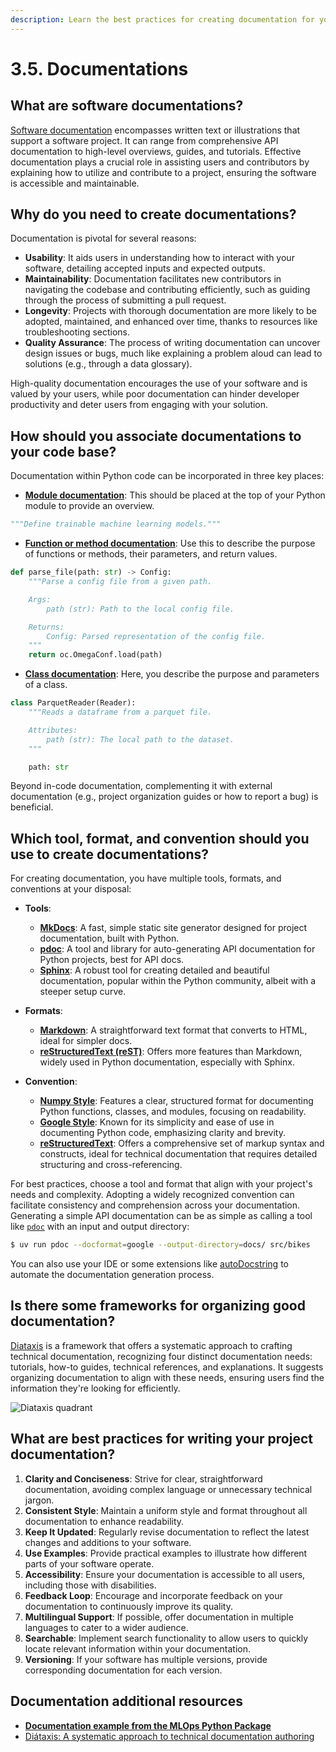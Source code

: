 ```yaml
---
description: Learn the best practices for creating documentation for your MLOps projects, ensuring code understandability, maintainability, and ease of collaboration.
---
```


# 3.5. Documentations

## What are software documentations?

[Software documentation](https://en.wikipedia.org/wiki/Software_documentation) encompasses written text or illustrations that support a software project. It can range from comprehensive API documentation to high-level overviews, guides, and tutorials. Effective documentation plays a crucial role in assisting users and contributors by explaining how to utilize and contribute to a project, ensuring the software is accessible and maintainable.

## Why do you need to create documentations?

Documentation is pivotal for several reasons:

- **Usability**: It aids users in understanding how to interact with your software, detailing accepted inputs and expected outputs.
- **Maintainability**: Documentation facilitates new contributors in navigating the codebase and contributing efficiently, such as guiding through the process of submitting a pull request.
- **Longevity**: Projects with thorough documentation are more likely to be adopted, maintained, and enhanced over time, thanks to resources like troubleshooting sections.
- **Quality Assurance**: The process of writing documentation can uncover design issues or bugs, much like explaining a problem aloud can lead to solutions (e.g., through a data glossary).

High-quality documentation encourages the use of your software and is valued by your users, while poor documentation can hinder developer productivity and deter users from engaging with your solution.

## How should you associate documentations to your code base?

Documentation within Python code can be incorporated in three key places:

- **[Module documentation](https://peps.python.org/pep-0257/)**: This should be placed at the top of your Python module to provide an overview.

```python
"""Define trainable machine learning models."""
```

- **[Function or method documentation](https://peps.python.org/pep-0257/)**: Use this to describe the purpose of functions or methods, their parameters, and return values.

```python
def parse_file(path: str) -> Config:
    """Parse a config file from a given path.

    Args:
        path (str): Path to the local config file.

    Returns:
        Config: Parsed representation of the config file.
    """
    return oc.OmegaConf.load(path)
```

- **[Class documentation](https://peps.python.org/pep-0257/)**: Here, you describe the purpose and parameters of a class.

```python
class ParquetReader(Reader):
    """Reads a dataframe from a parquet file.

    Attributes:
        path (str): The local path to the dataset.
    """

    path: str
```

Beyond in-code documentation, complementing it with external documentation (e.g., project organization guides or how to report a bug) is beneficial.

## Which tool, format, and convention should you use to create documentations?

For creating documentation, you have multiple tools, formats, and conventions at your disposal:

- **Tools**:
    - **[MkDocs](https://www.mkdocs.org/)**: A fast, simple static site generator designed for project documentation, built with Python.
    - **[pdoc](https://pdoc.dev/)**: A tool and library for auto-generating API documentation for Python projects, best for API docs.
    - **[Sphinx](https://www.sphinx-doc.org/en/master/)**: A robust tool for creating detailed and beautiful documentation, popular within the Python community, albeit with a steeper setup curve.

- **Formats**:
    - **[Markdown](https://www.markdownguide.org/)**: A straightforward text format that converts to HTML, ideal for simpler docs.
    - **[reStructuredText (reST)](https://www.sphinx-doc.org/en/master/usage/restructuredtext/index.html)**: Offers more features than Markdown, widely used in Python documentation, especially with Sphinx.

- **Convention**:
    - **[Numpy Style](https://numpydoc.readthedocs.io/en/latest/format.html)**: Features a clear, structured format for documenting Python functions, classes, and modules, focusing on readability.
    - **[Google Style](https://google.github.io/styleguide/pyguide.html)**: Known for its simplicity and ease of use in documenting Python code, emphasizing clarity and brevity.
    - **[reStructuredText](https://developer.lsst.io/restructuredtext/style.html)**: Offers a comprehensive set of markup syntax and constructs, ideal for technical documentation that requires detailed structuring and cross-referencing.

For best practices, choose a tool and format that align with your project's needs and complexity. Adopting a widely recognized convention can facilitate consistency and comprehension across your documentation. Generating a simple API documentation can be as simple as calling a tool like [`pdoc`](https://pdoc.dev/) with an input and output directory:

```bash
$ uv run pdoc --docformat=google --output-directory=docs/ src/bikes
```

You can also use your IDE or some extensions like [autoDocstring](https://marketplace.visualstudio.com/items?itemName=njpwerner.autodocstring) to automate the documentation generation process.

## Is there some frameworks for organizing good documentation?

[Diataxis](https://diataxis.fr/) is a framework that offers a systematic approach to crafting technical documentation, recognizing four distinct documentation needs: tutorials, how-to guides, technical references, and explanations. It suggests organizing documentation to align with these needs, ensuring users find the information they're looking for efficiently.

![Diataxis quadrant](https://diataxis.fr/_images/diataxis.png)

## What are best practices for writing your project documentation?

1. **Clarity and Conciseness**: Strive for clear, straightforward documentation, avoiding complex language or unnecessary technical jargon.
2. **Consistent Style**: Maintain a uniform style and format throughout all documentation to enhance readability.
3. **Keep It Updated**: Regularly revise documentation to reflect the latest changes and additions to your software.
4. **Use Examples**: Provide practical examples to illustrate how different parts of your software operate.
5. **Accessibility**: Ensure your documentation is accessible to all users, including those with disabilities.
6. **Feedback Loop**: Encourage and incorporate feedback on your documentation to continuously improve its quality.
7. **Multilingual Support**: If possible, offer documentation in multiple languages to cater to a wider audience.
8. **Searchable**: Implement search functionality to allow users to quickly locate relevant information within your documentation.
9. **Versioning**: If your software has multiple versions, provide corresponding documentation for each version.

## Documentation additional resources

- **[Documentation example from the MLOps Python Package](https://fmind.github.io/mlops-python-package/bikes.html)**
- [Diátaxis: A systematic approach to technical documentation authoring](https://diataxis.fr/)
